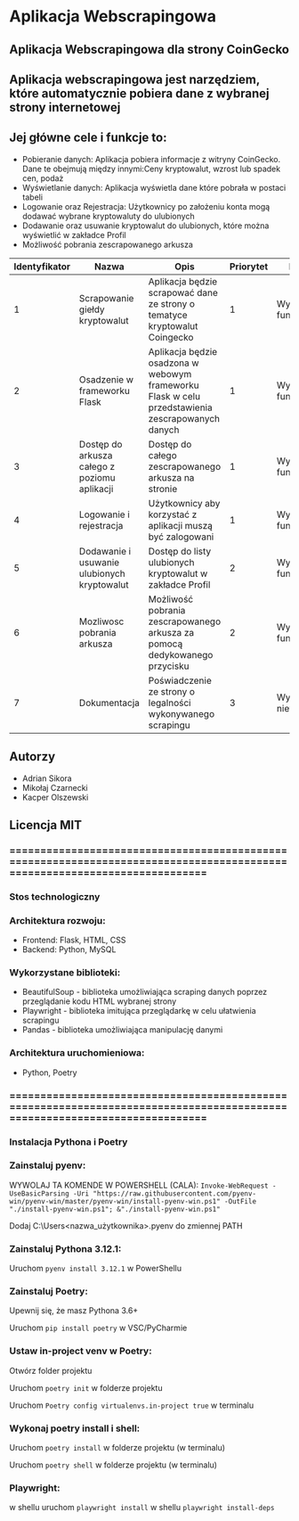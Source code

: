 # Aplikacja Webscrapingowa
## Aplikacja Webscrapingowa dla strony CoinGecko
## Aplikacja webscrapingowa jest narzędziem, które automatycznie pobiera dane z wybranej strony internetowej
## Jej główne cele i funkcje to:
- Pobieranie danych: Aplikacja pobiera informacje z witryny CoinGecko. Dane te obejmują między innymi:Ceny kryptowalut, wzrost lub spadek cen, podaż
- Wyświetlanie danych: Aplikacja wyświetla dane które pobrała w postaci tabeli
- Logowanie oraz Rejestracja: Użytkownicy po założeniu konta mogą dodawać wybrane kryptowaluty do ulubionych
- Dodawanie oraz usuwanie kryptowalut do ulubionych, które można wyświetlić w zakładce Profil
- Możliwość pobrania zescrapowanego arkusza 

| Identyfikator | Nazwa | Opis | Priorytet | Kategoria |
| ------------- | ----- | ---- | --------- | --------- |
| 1             | Scrapowanie giełdy kryptowalut | Aplikacja będzie scrapować dane ze strony o tematyce kryptowalut Coingecko | 1 | Wymagania funkcjonalne |
| 2             | Osadzenie w frameworku Flask   | Aplikacja będzie osadzona w webowym frameworku Flask w celu przedstawienia zescrapowanych danych | 1 | Wymagania funkcjonalne |
| 3             | Dostęp do arkusza całego z poziomu aplikacji     | Dostęp do całego zescrapowanego arkusza na stronie | 1 | Wymagania funkcjonalne |
| 4             | Logowanie i rejestracja     | Użytkownicy aby korzystać z aplikacji muszą być zalogowani | 1 | Wymagania funkcjonalne |
| 5             | Dodawanie i usuwanie ulubionych kryptowalut     | Dostęp do listy ulubionych kryptowalut w zakładce Profil | 2 | Wymagania funkcjonalne |
| 6             | Mozliwosc pobrania arkusza     | Możliwość pobrania zescrapowanego arkusza za pomocą dedykowanego przycisku | 2 | Wymagania funkcjonalne |
| 7             | Dokumentacja     | Poświadczenie ze strony o legalności wykonywanego scrapingu | 3 | Wymagania niefunkcjonalne |

## Autorzy
- Adrian Sikora
- Mikołaj Czarnecki
- Kacper Olszewski

## Licencja MIT

### ==========================================================================================================================

### Stos technologiczny
### Architektura rozwoju:
- Frontend: Flask, HTML, CSS
- Backend: Python, MySQL

### Wykorzystane biblioteki:
- BeautifulSoup - biblioteka umożliwiająca scraping danych poprzez przeglądanie kodu HTML wybranej strony
- Playwright - biblioteka imitująca przeglądarkę w celu ułatwienia scrapingu
- Pandas - biblioteka umożliwiająca manipulację danymi

### Architektura uruchomieniowa:
- Python, Poetry


### ==========================================================================================================================


### Instalacja Pythona i Poetry
### Zainstaluj pyenv: 

  WYWOLAJ TA KOMENDE W POWERSHELL (CALA): 
  `Invoke-WebRequest -UseBasicParsing -Uri "https://raw.githubusercontent.com/pyenv-win/pyenv-win/master/pyenv-win/install-pyenv-win.ps1" -OutFile "./install-pyenv-win.ps1"; &"./install-pyenv-win.ps1"`

  Dodaj C:\Users<nazwa_użytkownika>.pyenv do zmiennej PATH

### Zainstaluj Pythona 3.12.1:

  Uruchom `pyenv install 3.12.1` w PowerShellu

### Zainstaluj Poetry:

  Upewnij się, że masz Pythona 3.6+
 
  Uruchom `pip install poetry` w VSC/PyCharmie

### Ustaw in-project venv w Poetry:
  Otwórz folder projektu
  
  Uruchom `poetry init` w folderze projektu
  
  Uruchom `Poetry config virtualenvs.in-project true` w terminalu

### Wykonaj poetry install i shell:
  Uruchom `poetry install` w folderze projektu (w terminalu)

  Uruchom `poetry shell` w folderze projektu (w terminalu)

### Playwright:
  w shellu uruchom `playwright install`
  w shellu `playwright install-deps`
